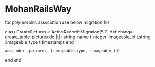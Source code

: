 # MohanRailsWay
for polymorphic association use below migration file

class CreatePictures < ActiveRecord::Migration[5.0]
  def change
    create_table :pictures do |t|
      t.string  :name
      t.integer :imageable_id
      t.string  :imageable_type
      t.timestamps
    end
 
    add_index :pictures, [:imageable_type, :imageable_id]
  end
end
